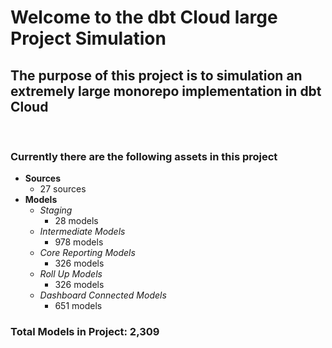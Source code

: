 # Welcome to the dbt Cloud large Project Simulation 

## The purpose of this project is to simulation an extremely large monorepo implementation in dbt Cloud
</br>

### Currently there are the following assets in this project
- **Sources**
    - 27 sources
- **Models**
    - _Staging_
        - 28 models
    - _Intermediate Models_
        - 978 models
    - _Core Reporting Models_
        - 326 models
    - _Roll Up Models_
        - 326 models
    - _Dashboard Connected Models_
        - 651 models

### Total Models in Project: 2,309
